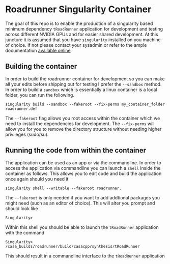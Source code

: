 # Roadrunner Singularity Container

The goal of this repo is to enable the production of a singularity based minimum dependency `tRoadRunner` application for development and testing across different NVIDIA GPUs and for easier shared development. At this juncture it is assumed that you have `singularity` installed on you machine of choice. If not please contact your sysadmin or refer to the ample documentation [available online]()

## Building the container
In order to build the roadrunner container for development so you can make all your edits before shipping out for testing I prefer the `--sandbox` method. In order to build a `sandbox` which is essentially a linux container is a local folder, you can run the following.

```
singularity build --sandbox --fakeroot --fix-perms my_container_folder roadrunner.def
```
The `--fakeroot` flag allows you root access within the container which we need to install the dependencies for development. The `--fix-perms` will allow you for you to remove the directory structure without needing higher privileges (sudo/su). 

## Running the code from within the container
The application can be used as an app or via the commandline. In order to access the application via commandline you can launch a `shell` inside the container as follows. This allows you to edit code and build the application once again should you need it
```
singularity shell --writable --fakeroot roadrunner.
```

The `--fakeroot` is only needed if you want to add addtional packages you might need (such as an editor of choice). This will alter you prompt and should look like 
```
Singularity>
```

Within this shell you should be able to launch the `tRoadRunner` application with the command
```
Singularity> /casa_builds/roadrunner/build/casacpp/synthesis/tRoadRunner
```
This should result in a commandline interface to the `tRoadRunner` application
